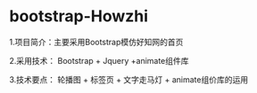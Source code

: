 # bootstrap-Howzhi
1.项目简介：主要采用Bootstrap模仿好知网的首页

2.采用技术： Bootstrap + Jquery +animate组件库

3.技术要点：
  轮播图 + 标签页 + 文字走马灯 + animate组价库的运用
